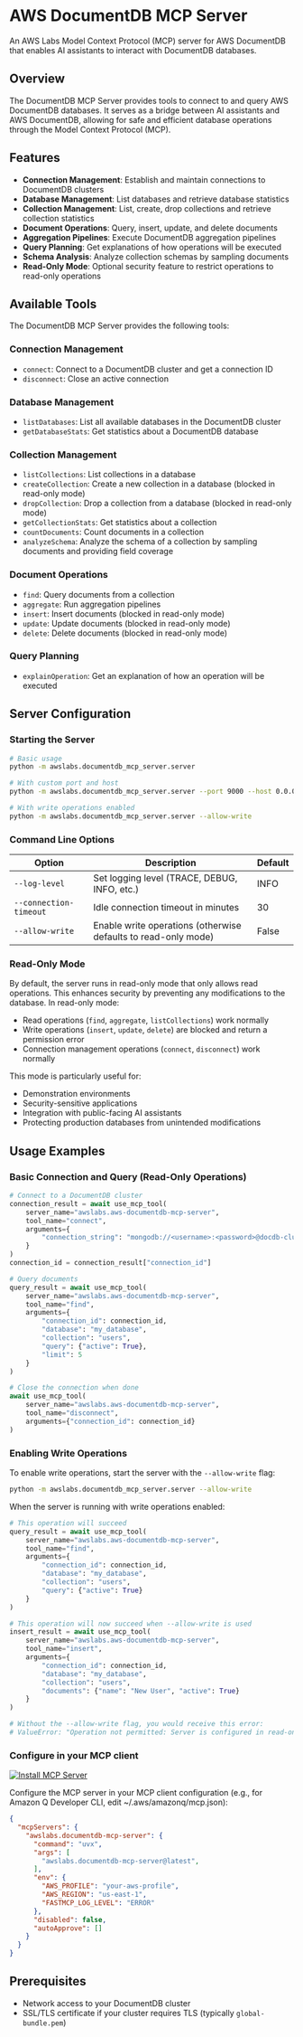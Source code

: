 # AWS DocumentDB MCP Server

An AWS Labs Model Context Protocol (MCP) server for AWS DocumentDB that enables AI assistants to interact with DocumentDB databases.

## Overview

The DocumentDB MCP Server provides tools to connect to and query AWS DocumentDB databases. It serves as a bridge between AI assistants and AWS DocumentDB, allowing for safe and efficient database operations through the Model Context Protocol (MCP).

## Features

- **Connection Management**: Establish and maintain connections to DocumentDB clusters
- **Database Management**: List databases and retrieve database statistics
- **Collection Management**: List, create, drop collections and retrieve collection statistics
- **Document Operations**: Query, insert, update, and delete documents
- **Aggregation Pipelines**: Execute DocumentDB aggregation pipelines
- **Query Planning**: Get explanations of how operations will be executed
- **Schema Analysis**: Analyze collection schemas by sampling documents
- **Read-Only Mode**: Optional security feature to restrict operations to read-only operations

## Available Tools

The DocumentDB MCP Server provides the following tools:

### Connection Management

- `connect`: Connect to a DocumentDB cluster and get a connection ID
- `disconnect`: Close an active connection

### Database Management

- `listDatabases`: List all available databases in the DocumentDB cluster
- `getDatabaseStats`: Get statistics about a DocumentDB database

### Collection Management

- `listCollections`: List collections in a database
- `createCollection`: Create a new collection in a database (blocked in read-only mode)
- `dropCollection`: Drop a collection from a database (blocked in read-only mode)
- `getCollectionStats`: Get statistics about a collection
- `countDocuments`: Count documents in a collection
- `analyzeSchema`: Analyze the schema of a collection by sampling documents and providing field coverage

### Document Operations

- `find`: Query documents from a collection
- `aggregate`: Run aggregation pipelines
- `insert`: Insert documents (blocked in read-only mode)
- `update`: Update documents (blocked in read-only mode)
- `delete`: Delete documents (blocked in read-only mode)

### Query Planning

- `explainOperation`: Get an explanation of how an operation will be executed

## Server Configuration

### Starting the Server

```bash
# Basic usage
python -m awslabs.documentdb_mcp_server.server

# With custom port and host
python -m awslabs.documentdb_mcp_server.server --port 9000 --host 0.0.0.0

# With write operations enabled
python -m awslabs.documentdb_mcp_server.server --allow-write
```

### Command Line Options

| Option | Description | Default |
|--------|-------------|---------|
| `--log-level` | Set logging level (TRACE, DEBUG, INFO, etc.) | INFO |
| `--connection-timeout` | Idle connection timeout in minutes | 30 |
| `--allow-write` | Enable write operations (otherwise defaults to read-only mode) | False |

### Read-Only Mode

By default, the server runs in read-only mode that only allows read operations. This enhances security by preventing any modifications to the database. In read-only mode:

- Read operations (`find`, `aggregate`, `listCollections`) work normally
- Write operations (`insert`, `update`, `delete`) are blocked and return a permission error
- Connection management operations (`connect`, `disconnect`) work normally

This mode is particularly useful for:
- Demonstration environments
- Security-sensitive applications
- Integration with public-facing AI assistants
- Protecting production databases from unintended modifications

## Usage Examples

### Basic Connection and Query (Read-Only Operations)

```python
# Connect to a DocumentDB cluster
connection_result = await use_mcp_tool(
    server_name="awslabs.aws-documentdb-mcp-server",
    tool_name="connect",
    arguments={
        "connection_string": "mongodb://<username>:<password>@docdb-cluster.cluster-xyz.us-west-2.docdb.amazonaws.com:27017/?tls=true&tlsCAFile=global-bundle.pem"
    }
)
connection_id = connection_result["connection_id"]

# Query documents
query_result = await use_mcp_tool(
    server_name="awslabs.aws-documentdb-mcp-server",
    tool_name="find",
    arguments={
        "connection_id": connection_id,
        "database": "my_database",
        "collection": "users",
        "query": {"active": True},
        "limit": 5
    }
)

# Close the connection when done
await use_mcp_tool(
    server_name="awslabs.aws-documentdb-mcp-server",
    tool_name="disconnect",
    arguments={"connection_id": connection_id}
)
```

### Enabling Write Operations

To enable write operations, start the server with the `--allow-write` flag:

```bash
python -m awslabs.documentdb_mcp_server.server --allow-write
```

When the server is running with write operations enabled:

```python
# This operation will succeed
query_result = await use_mcp_tool(
    server_name="awslabs.aws-documentdb-mcp-server",
    tool_name="find",
    arguments={
        "connection_id": connection_id,
        "database": "my_database",
        "collection": "users",
        "query": {"active": True}
    }
)

# This operation will now succeed when --allow-write is used
insert_result = await use_mcp_tool(
    server_name="awslabs.aws-documentdb-mcp-server",
    tool_name="insert",
    arguments={
        "connection_id": connection_id,
        "database": "my_database",
        "collection": "users",
        "documents": {"name": "New User", "active": True}
    }
)

# Without the --allow-write flag, you would receive this error:
# ValueError: "Operation not permitted: Server is configured in read-only mode. Use --allow-write flag when starting the server to enable write operations."
```

### Configure in your MCP client

[![Install MCP Server](https://cursor.com/deeplink/mcp-install-light.svg)](https://cursor.com/install-mcp?name=awslabs.documentdb-mcp-server&config=eyJjb21tYW5kIjoidXZ4IGF3c2xhYnMuZG9jdW1lbnRkYi1tY3Atc2VydmVAbGF0ZXN0IiwiZW52Ijp7IkZBU1RNQ1BfTE9HX0xFVkVMIjoiRVJST1IiLCJBV1NfUFJPRklMRSI6InlvdXItYXdzLXByb2ZpbGUifSwiZGlzYWJsZWQiOmZhbHNlLCJhdXRvQXBwcm92ZSI6W119)

Configure the MCP server in your MCP client configuration (e.g., for Amazon Q Developer CLI, edit ~/.aws/amazonq/mcp.json):

```json
{
  "mcpServers": {
    "awslabs.documentdb-mcp-server": {
      "command": "uvx",
      "args": [
        "awslabs.documentdb-mcp-server@latest",
      ],
      "env": {
        "AWS_PROFILE": "your-aws-profile",
        "AWS_REGION": "us-east-1",
        "FASTMCP_LOG_LEVEL": "ERROR"
      },
      "disabled": false,
      "autoApprove": []
    }
  }
}
```

## Prerequisites

- Network access to your DocumentDB cluster
- SSL/TLS certificate if your cluster requires TLS (typically `global-bundle.pem`)
